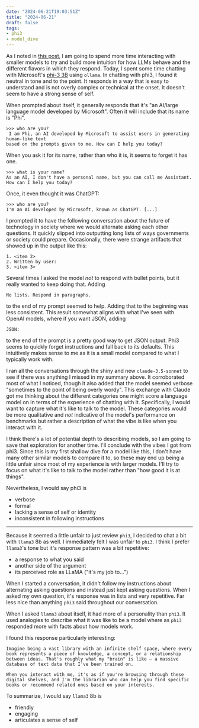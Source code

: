 ```yaml
---
date: "2024-06-21T19:03:51Z"
title: "2024-06-21"
draft: false
tags:
- phi3
- model_dive
---
```


As I noted in [this post](/posts/2024/language-model-based-aggregators), I am going to spend more time interacting with smaller models to try and build more intuition for how LLMs behave and the different flavors in which they respond.
Today, I spent some time chatting with Microsoft's [phi-3 3B](https://ollama.com/library/phi3) using `ollama`.
In chatting with phi3, I found it neutral in tone and to the point.
It responds in a way that is easy to understand and is not overly complex or technical at the onset.
It doesn't seem to have a strong sense of self.

When prompted about itself, it generally responds that it's "an AI/large language model developed by Microsoft".
Often it will include that its name is "Phi".

```text
>>> who are you?
 I am Phi, an AI developed by Microsoft to assist users in generating human-like text
based on the prompts given to me. How can I help you today?
```

When you ask it for its name, rather than who it is, it seems to forget it has one.

```text
>>> what is your name?
As an AI, I don't have a personal name, but you can call me Assistant. How can I help you today?
```

Once, it even thought it was ChatGPT:

```text
>>> who are you?
I'm an AI developed by Microsoft, known as ChatGPT. [...]
```

I prompted it to have the following conversation about the future of technology in society where we would alternate asking each other questions.
It quickly slipped into outputting long lists of ways governments or society could prepare.
Occasionally, there were strange artifacts that showed up in the output like this:

```text
1. <item 2>
2. Written by user:
3. <item 3>
```

Several times I asked the model _not_ to respond with bullet points, but it really wanted to keep doing that.
Adding

```text
No lists. Respond in paragraphs.
```

to the end of my prompt seemed to help.
Adding that to the beginning was less consistent.
This result somewhat aligns with what I've seen with OpenAI models, where if you want JSON, adding

```text
JSON:
```

to the end of the prompt is a pretty good way to get JSON output.
Phi3 seems to quickly forget instructions and fall back to its defaults.
This intuitively makes sense to me as it is a small model compared to what I typically work with.

I ran all the conversations through the shiny and new `claude-3.5-sonnet` to see if there was anything I missed in my summary above.
It corroborated most of what I noticed, though it also added that the model seemed verbose "sometimes to the point of being overly wordy".
This exchange with Claude got me thinking about the different categories one might score a language model on in terms of the experience of chatting with it.
Specifically, I would want to capture what it's like to talk to the model.
These categories would be more qualitative and _not_ indicative of the model's performance on benchmarks but rather a description of what the vibe is like when you interact with it.

I think there's a lot of potential depth to describing models, so I am going to save that exploration for another time.
I'll conclude with the vibes I got from phi3.
Since this is my first shallow dive for a model like this, I don't have many other similar models to compare it to, so these may end up being a little unfair since most of my experience is with larger models.
I'll try to focus on what it's like to talk to the model rather than "how good it is at things".

Nevertheless, I would say phi3 is

- verbose
- formal
- lacking a sense of self or identity
- inconsistent in following instructions

---

Because it seemed a little unfair to just review `phi3`, I decided to chat a bit with `llama3` 8b as well.
I immediately felt I was unfair to `phi3`.
I think I prefer `llama3`'s tone but it's response pattern was a bit repetitive:

- a response to what you said
- another side of the argument
- its perceived role as LLaMA ("it's my job to...")

When I started a conversation, it didn't follow my instructions about alternating asking questions and instead just kept asking questions.
When I asked my own question, it's response was in lists and very repetitive.
Far less nice than anything `phi3` said throughout our conversation.

When I asked `llama3` about itself, it had more of a personality than `phi3`.
It used analogies to describe what it was like to be a model where as `phi3` responded more with facts about how models work.

I found this response particularly interesting:

```text
Imagine being a vast library with an infinite shelf space, where every book represents a piece of knowledge, a concept, or a relationship between ideas. That's roughly what my "brain" is like – a massive database of text data that I've been trained on.

When you interact with me, it's as if you're browsing through these digital shelves, and I'm the librarian who can help you find specific books or recommend related ones based on your interests.
```

To summarize, I would say `llama3` 8b is

- friendly
- engaging
- articulates a sense of self
